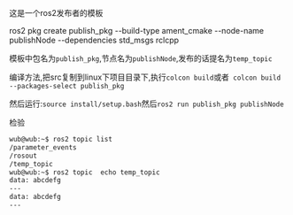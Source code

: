 
这是一个ros2发布者的模板

ros2 pkg create publish_pkg --build-type ament_cmake --node-name publishNode --dependencies std_msgs rclcpp


模板中包名为`publish_pkg`,节点名为`publishNode`,发布的话提名为`temp_topic`

编译方法,把src复制到linux下项目目录下,执行`colcon build`或者` colcon build --packages-select publish_pkg`

然后运行:`source install/setup.bash`然后`ros2 run publish_pkg publishNode`

检验
```bash
wub@wub:~$ ros2 topic list
/parameter_events
/rosout
/temp_topic
wub@wub:~$ ros2 topic  echo temp_topic
data: abcdefg
---
data: abcdefg
---
```

